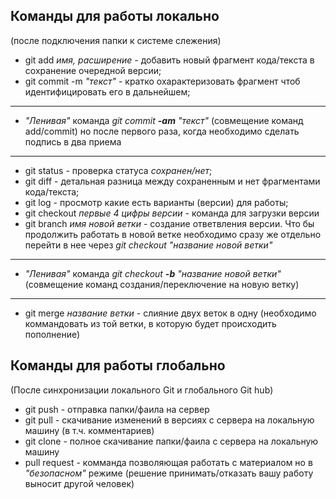 ## Команды для работы локально

(после подключения папки к системе слежения)

* git add *имя, расширение* - добавить новый фрагмент кода/текста в сохранение очередной версии; 
* git commit -m *"текст"* - кратко охарактеризовать фрагмент чтоб идентифицировать его в дальнейшем;

***
* *"Ленивая"* команда _git commit **-am** *"текст"*_ (совмещение команд add/commit) но после первого раза, когда необходимо сделать подпись в два приема 
***

* git status - проверка статуса *сохранен/нет*;
* git diff - детальная разница между сохраненным и нет фрагментами кода/текста; 
* git log - просмотр какие есть варианты (версии) для работы;
* git checkout *первые 4 цифры версии* - команда для загрузки версии
* git branch _имя новой ветки_ - создание ответвления версии. Что бы продолжить работать в новой ветке необходимо сразу же отдельно перейти в нее через _git checkout "название новой ветки"_

***
* *"Ленивая"* команда _git checkout **-b** *"название новой ветки"*_ (совмещение команд создания/переключение на новую ветку) 
***

* git merge _название ветки_ - слияние двух веток в одну (необходимо коммандовать из той ветки, в которую будет происходить пополнение)

## Команды для работы глобально

(После синхронизации локального Git и глобального Git hub)

* git push - отправка папки/фаила на сервер
* git pull - скачивание изменений в версиях с сервера на локальную машину (в т.ч. комментариев)
* git clone - полное скачивание папки/фаила с сервера на локальную машину
* pull request - комманда позволяющая работать с материалом но в _"безопасном"_ режиме (решение принимать/отказать вашу работу выносит другой человек)  
